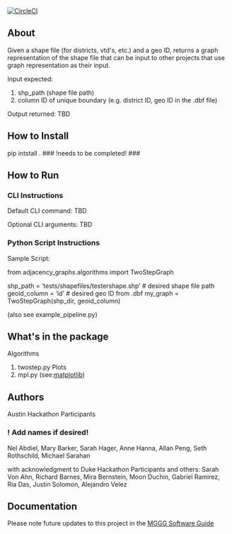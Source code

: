 [![CircleCI](https://circleci.com/gh/msarahan/state-adjacency-graphs.svg?style=svg)](https://circleci.com/gh/msarahan/state-adjacency-graphs)

## About

Given a shape file (for districts, vtd's, etc.) and a geo ID, returns a graph representation of the shape file
that can be input to other projects that use graph representation as their input.

Input expected:
 1. shp_path (shape file path)
 2. column ID of unique boundary (e.g. district ID, geo ID in the .dbf file)
 
Output returned: TBD


## How to Install

pip intstall . ### !needs to be completed! ###


## How to Run

### CLI Instructions ###

Default CLI command: TBD

Optional CLI arguments: TBD

### Python Script Instructions ###

Sample Script:

 from adjacency_graphs.algorithms import TwoStepGraph

 shp_path = ‘tests/shapefiles/testershape.shp’ # desired shape file path
 geoid_column = ‘id’                           # desired geo ID from .dbf
 my_graph = TwoStepGraph(shp_dir, geoid_column)
 
(also see example_pipeline.py)


## What's in the package

Algorithms
 1. twostep.py
Plots
 1. mpl.py (see:[matplotlib](https://matplotlib.org/))
 

## Authors ##

Austin Hackathon Participants
### ! Add names if desired! ###
Nel Abdiel,
Mary Barker,
Sarah Hager,
Anne Hanna,
Allan Peng,
Seth Rothschild,
Michael Sarahan

with acknowledgment to Duke Hackathon Participants and others:
Sarah Von Ahn,
Richard Barnes,
Mira Bernstein,
Moon Duchin,
Gabriel Ramirez,
Ria Das,
Justin Solomon,
Alejandro Velez

## Documentation ##
Please note future updates to this project in the [MGGG Software Guide](https://docs.google.com/document/d/1aEl7znLggJW95gRhnefzS3dVE8iE7NZa3VaXZNmok5g/edit?usp=sharing)
